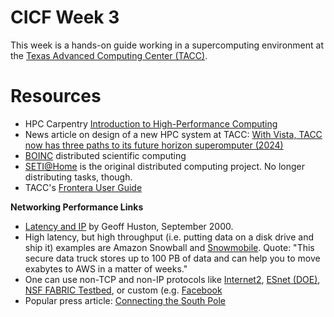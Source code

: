 # CICF Week 3

This week is a hands-on guide working in a supercomputing environment at the [Texas Advanced Computing Center (TACC)](https://tacc.utexas.edu/).


# Resources

* HPC Carpentry [Introduction to High-Performance Computing](https://carpentries-incubator.github.io/hpc-intro/)
* News article on design of a new HPC system at TACC: [With Vista, TACC now has three paths to its future horizon superomputer (2024)](https://www.nextplatform.com/2024/01/29/with-vista-tacc-now-has-three-paths-to-its-future-horizon-supercomputer/)
* [BOINC](https://boinc.berkeley.edu/) distributed scientific computing
* [SETI@Home](https://setiathome.berkeley.edu/) is the original distributed computing project. No longer distributing tasks, though.
* TACC's [Frontera User Guide](https://docs.tacc.utexas.edu/hpc/frontera/)

**Networking Performance Links**

* [Latency and IP](https://www.potaroo.net/ispcolumn/2000-09-latency.html) by Geoff Huston, September 2000.
* High latency, but high throughput (i.e. putting data on a disk drive and ship it) examples are Amazon Snowball and [Snowmobile](https://aws.amazon.com/snowmobile/). Quote: "This secure data truck stores up to 100 PB of data and can help you to move exabytes to AWS in a matter of weeks."
* One can use non-TCP and non-IP protocols like [Internet2](https://internet2.edu/), [ESnet (DOE)](https://www.es.net/), [NSF FABRIC Testbed](https://fabric-testbed.net/), or custom (e.g. [Facebook](https://engineering.fb.com/category/networking-traffic/)
* Popular press article: [Connecting the South Pole](https://www.datacenterdynamics.com/en/analysis/connecting-the-south-pole/)

